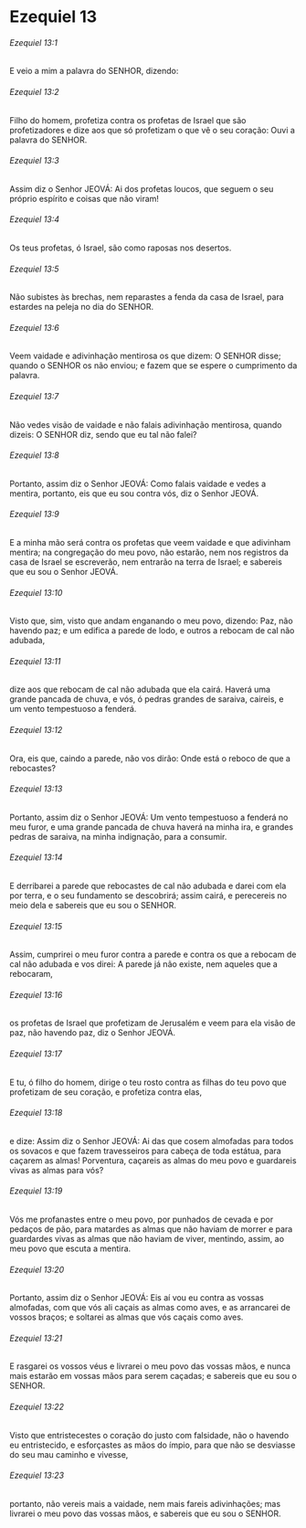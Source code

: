 # Ezequiel 13

###### Ezequiel 13:1

E veio a mim a palavra do SENHOR, dizendo:

###### Ezequiel 13:2

Filho do homem, profetiza contra os profetas de Israel que são profetizadores e dize aos que só profetizam o que vê o seu coração: Ouvi a palavra do SENHOR.

###### Ezequiel 13:3

Assim diz o Senhor JEOVÁ: Ai dos profetas loucos, que seguem o seu próprio espírito e coisas que não viram!

###### Ezequiel 13:4

Os teus profetas, ó Israel, são como raposas nos desertos.

###### Ezequiel 13:5

Não subistes às brechas, nem reparastes a fenda da casa de Israel, para estardes na peleja no dia do SENHOR.

###### Ezequiel 13:6

Veem vaidade e adivinhação mentirosa os que dizem: O SENHOR disse; quando o SENHOR os não enviou; e fazem que se espere o cumprimento da palavra.

###### Ezequiel 13:7

Não vedes visão de vaidade e não falais adivinhação mentirosa, quando dizeis: O SENHOR diz, sendo que eu tal não falei?

###### Ezequiel 13:8

Portanto, assim diz o Senhor JEOVÁ: Como falais vaidade e vedes a mentira, portanto, eis que eu sou contra vós, diz o Senhor JEOVÁ.

###### Ezequiel 13:9

E a minha mão será contra os profetas que veem vaidade e que adivinham mentira; na congregação do meu povo, não estarão, nem nos registros da casa de Israel se escreverão, nem entrarão na terra de Israel; e sabereis que eu sou o Senhor JEOVÁ.

###### Ezequiel 13:10

Visto que, sim, visto que andam enganando o meu povo, dizendo: Paz, não havendo paz; e um edifica a parede de lodo, e outros a rebocam de cal não adubada,

###### Ezequiel 13:11

dize aos que rebocam de cal não adubada que ela cairá. Haverá uma grande pancada de chuva, e vós, ó pedras grandes de saraiva, caireis, e um vento tempestuoso a fenderá.

###### Ezequiel 13:12

Ora, eis que, caindo a parede, não vos dirão: Onde está o reboco de que a rebocastes?

###### Ezequiel 13:13

Portanto, assim diz o Senhor JEOVÁ: Um vento tempestuoso a fenderá no meu furor, e uma grande pancada de chuva haverá na minha ira, e grandes pedras de saraiva, na minha indignação, para a consumir.

###### Ezequiel 13:14

E derribarei a parede que rebocastes de cal não adubada e darei com ela por terra, e o seu fundamento se descobrirá; assim cairá, e perecereis no meio dela e sabereis que eu sou o SENHOR.

###### Ezequiel 13:15

Assim, cumprirei o meu furor contra a parede e contra os que a rebocam de cal não adubada e vos direi: A parede já não existe, nem aqueles que a rebocaram,

###### Ezequiel 13:16

os profetas de Israel que profetizam de Jerusalém e veem para ela visão de paz, não havendo paz, diz o Senhor JEOVÁ.

###### Ezequiel 13:17

E tu, ó filho do homem, dirige o teu rosto contra as filhas do teu povo que profetizam de seu coração, e profetiza contra elas,

###### Ezequiel 13:18

e dize: Assim diz o Senhor JEOVÁ: Ai das que cosem almofadas para todos os sovacos e que fazem travesseiros para cabeça de toda estátua, para caçarem as almas! Porventura, caçareis as almas do meu povo e guardareis vivas as almas para vós?

###### Ezequiel 13:19

Vós me profanastes entre o meu povo, por punhados de cevada e por pedaços de pão, para matardes as almas que não haviam de morrer e para guardardes vivas as almas que não haviam de viver, mentindo, assim, ao meu povo que escuta a mentira.

###### Ezequiel 13:20

Portanto, assim diz o Senhor JEOVÁ: Eis aí vou eu contra as vossas almofadas, com que vós ali caçais as almas como aves, e as arrancarei de vossos braços; e soltarei as almas que vós caçais como aves.

###### Ezequiel 13:21

E rasgarei os vossos véus e livrarei o meu povo das vossas mãos, e nunca mais estarão em vossas mãos para serem caçadas; e sabereis que eu sou o SENHOR.

###### Ezequiel 13:22

Visto que entristecestes o coração do justo com falsidade, não o havendo eu entristecido, e esforçastes as mãos do ímpio, para que não se desviasse do seu mau caminho e vivesse,

###### Ezequiel 13:23

portanto, não vereis mais a vaidade, nem mais fareis adivinhações; mas livrarei o meu povo das vossas mãos, e sabereis que eu sou o SENHOR.

